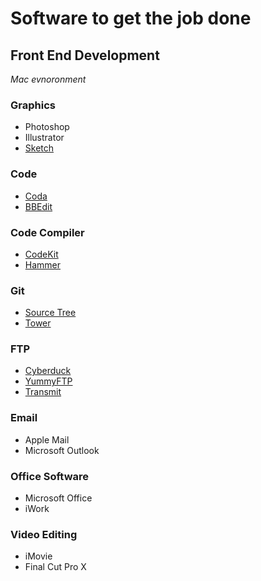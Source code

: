# Software to get the job done

## Front End Development

_Mac evnoronment_

### Graphics
* Photoshop
* Illustrator
* [Sketch](http://www.bohemiancoding.com/sketch/)

### Code
* [Coda](http://panic.com/coda/)
* [BBEdit](http://www.barebones.com/products/bbedit/)

### Code Compiler
* [CodeKit](http://incident57.com/codekit/)
* [Hammer](http://hammerformac.com/)

### Git
* [Source Tree](http://www.sourcetreeapp.com/)
* [Tower](http://www.git-tower.com/)

### FTP
* [Cyberduck](http://cyberduck.ch/)
* [YummyFTP](http://www.yummysoftware.com/)
* [Transmit](http://panic.com/transmit/)

### Email
* Apple Mail
* Microsoft Outlook

### Office Software
* Microsoft Office
* iWork

### Video Editing
* iMovie
* Final Cut Pro X